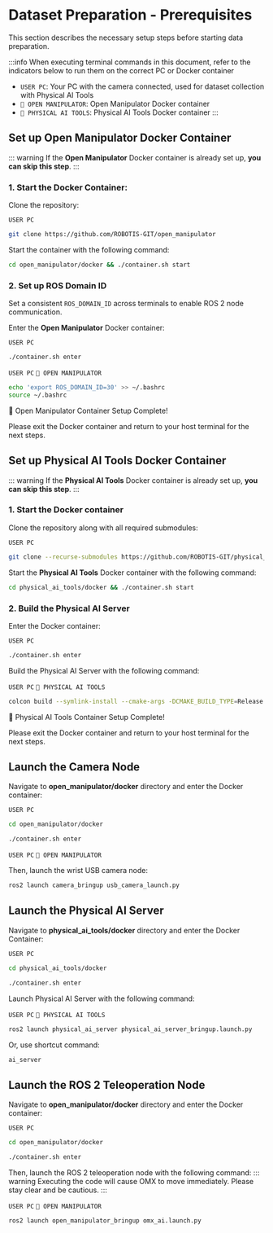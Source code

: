 # Dataset Preparation - Prerequisites

This section describes the necessary setup steps before starting data preparation.

:::info
When executing terminal commands in this document, refer to the indicators below to run them on the correct PC or Docker container

- `USER PC`: Your PC with the camera connected, used for dataset collection with Physical AI Tools
- `🐋 OPEN MANIPULATOR`: Open Manipulator Docker container
- `🐋 PHYSICAL AI TOOLS`: Physical AI Tools Docker container
:::

## Set up Open Manipulator Docker Container

::: warning
If the **Open Manipulator** Docker container is already set up, **you can skip this step**.
:::

### 1. Start the Docker Container:

Clone the repository:

`USER PC`
```bash
git clone https://github.com/ROBOTIS-GIT/open_manipulator
```
Start the container with the following command:

```bash
cd open_manipulator/docker && ./container.sh start
```

### 2. Set up ROS Domain ID
Set a consistent `ROS_DOMAIN_ID` across terminals to enable ROS 2 node communication.


Enter the **Open Manipulator** Docker container:

`USER PC`
```bash
./container.sh enter
```

`USER PC` `🐋 OPEN MANIPULATOR`

```bash
echo 'export ROS_DOMAIN_ID=30' >> ~/.bashrc
source ~/.bashrc
```
🎉 Open Manipulator Container Setup Complete!

Please exit the Docker container and return to your host terminal for the next steps.

## Set up Physical AI Tools Docker Container

::: warning
If the **Physical AI Tools** Docker container is already set up, **you can skip this step**.
:::

### 1. Start the Docker container

Clone the repository along with all required submodules:

`USER PC`
```bash
git clone --recurse-submodules https://github.com/ROBOTIS-GIT/physical_ai_tools.git
```

Start the **Physical AI Tools** Docker container with the following command:
```bash
cd physical_ai_tools/docker && ./container.sh start
```

### 2. Build the Physical AI Server

Enter the Docker container:

`USER PC`
```bash
./container.sh enter
```
Build the Physical AI Server with the following command:

`USER PC` `🐋 PHYSICAL AI TOOLS`
```bash
colcon build --symlink-install --cmake-args -DCMAKE_BUILD_TYPE=Release
```

🎉 Physical AI Tools Container Setup Complete!

Please exit the Docker container and return to your host terminal for the next steps.

## Launch the Camera Node

Navigate to **open_manipulator/docker** directory and enter the Docker container:

`USER PC`
```bash
cd open_manipulator/docker
```
```bash
./container.sh enter
```
`USER PC` `🐋 OPEN MANIPULATOR`

Then, launch the wrist USB camera node:
```bash
ros2 launch camera_bringup usb_camera_launch.py
```

## Launch the Physical AI Server

Navigate to **physical_ai_tools/docker** directory and enter the Docker Container:

`USER PC`
```bash
cd physical_ai_tools/docker
```
```bash
./container.sh enter
```

Launch Physical AI Server with the following command:

`USER PC` `🐋 PHYSICAL AI TOOLS`
```bash
ros2 launch physical_ai_server physical_ai_server_bringup.launch.py
```
Or, use shortcut command:

```bash
ai_server
```

## Launch the ROS 2 Teleoperation Node

Navigate to **open_manipulator/docker** directory and enter the Docker container:

`USER PC`
```bash
cd open_manipulator/docker
```
```bash
./container.sh enter
```
Then, launch the ROS 2 teleoperation node with the following command:
::: warning
Executing the code will cause OMX to move immediately. Please stay clear and be cautious.
:::

`USER PC` `🐋 OPEN MANIPULATOR`
```bash
ros2 launch open_manipulator_bringup omx_ai.launch.py
```

